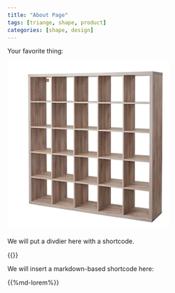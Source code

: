 ```yaml
---
title: "About Page"
tags: [triange, shape, product]
categories: [shape, design]
---
```


Your favorite thing:

![](ikea.png)


We will put a divdier here with a shortcode.

{{<divider>}}

We will insert a markdown-based shortcode here:

{{%md-lorem%}}